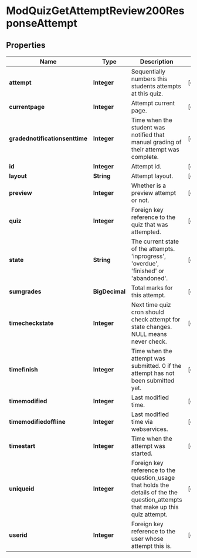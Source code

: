

# ModQuizGetAttemptReview200ResponseAttempt


## Properties

| Name | Type | Description | Notes |
|------------ | ------------- | ------------- | -------------|
|**attempt** | **Integer** | Sequentially numbers this students attempts at this quiz. |  [optional] |
|**currentpage** | **Integer** | Attempt current page. |  [optional] |
|**gradednotificationsenttime** | **Integer** | Time when the student was notified that manual grading of their attempt was complete. |  [optional] |
|**id** | **Integer** | Attempt id. |  [optional] |
|**layout** | **String** | Attempt layout. |  [optional] |
|**preview** | **Integer** | Whether is a preview attempt or not. |  [optional] |
|**quiz** | **Integer** | Foreign key reference to the quiz that was attempted. |  [optional] |
|**state** | **String** | The current state of the attempts. &#39;inprogress&#39;,                                                 &#39;overdue&#39;, &#39;finished&#39; or &#39;abandoned&#39;. |  [optional] |
|**sumgrades** | **BigDecimal** | Total marks for this attempt. |  [optional] |
|**timecheckstate** | **Integer** | Next time quiz cron should check attempt for                                                         state changes.  NULL means never check. |  [optional] |
|**timefinish** | **Integer** | Time when the attempt was submitted.                                                     0 if the attempt has not been submitted yet. |  [optional] |
|**timemodified** | **Integer** | Last modified time. |  [optional] |
|**timemodifiedoffline** | **Integer** | Last modified time via webservices. |  [optional] |
|**timestart** | **Integer** | Time when the attempt was started. |  [optional] |
|**uniqueid** | **Integer** | Foreign key reference to the question_usage that holds the                                                     details of the the question_attempts that make up this quiz                                                     attempt. |  [optional] |
|**userid** | **Integer** | Foreign key reference to the user whose attempt this is. |  [optional] |




